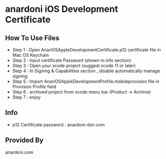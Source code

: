 # anardoni iOS Development Certificate

## How To Use Files

- Step 1 : Open AnariOSAppleDevelopmentCertificate.p12 certificate file in Mac OS Keychain
- Step 2 : Input certificate Password (shown in info section)
- Step 3 : Open your xcode project (suggest xcode 11 or later)
- Step 4 : In Signing & Capabilities section , disable automatically manage signing
- Step 5 : Import AnariOSAppleDevelopmentProfile.mobileprovision file in Provision Profile field
- Step 6 : archived project from xcode menu bar (Product -> Archive)
- Step 7 : enjoy

## Info

- p12 Certificate password : anardoni-dot-com

## Provided By

anardoni.com
